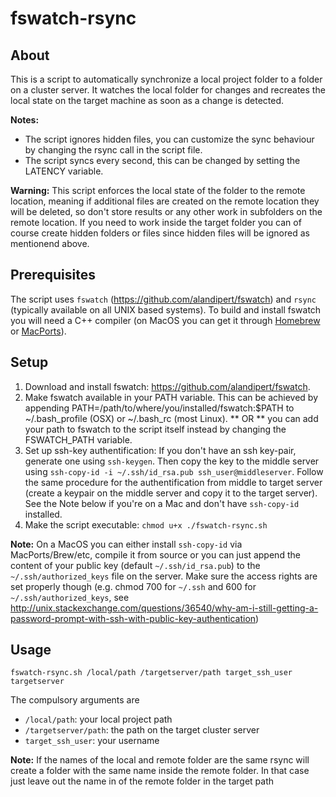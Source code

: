 fswatch-rsync
=============

About
-----

This is a script to automatically synchronize a local project folder to a folder on a cluster server. It watches the local folder for changes and recreates the local state on the target machine as soon as a change is detected.

**Notes:**

* The script ignores hidden files, you can customize the sync behaviour by changing the rsync call in the script file.
* The script syncs every second, this can be changed by setting the LATENCY variable.

**Warning:**
This script enforces the local state of the folder to the remote location, meaning if additional files are created on the remote location they will be deleted, so don't store results or any other work in subfolders on the remote location. If you need to work inside the target folder you can of course create hidden folders or files since hidden files will be ignored as mentionend above.

Prerequisites
-------------

The script uses `fswatch` (<https://github.com/alandipert/fswatch>) and `rsync` (typically available on all UNIX based systems). To build and install fswatch you will need a C++ compiler (on MacOS you can get it through [Homebrew](http://brew.sh) or [MacPorts](https://www.macports.org)).

Setup
-----

1. Download and install fswatch: <https://github.com/alandipert/fswatch>.
2. Make fswatch available in your PATH variable. This can be achieved by appending PATH=/path/to/where/you/installed/fswatch:$PATH to ~/.bash_profile (OSX) or ~/.bash_rc (most Linux). ** OR ** you can add your path to fswatch to the script itself instead by changing the FSWATCH_PATH variable.
3. Set up ssh-key authentification: If you don't have an ssh key-pair, generate one using `ssh-keygen`. Then copy the key to the middle server using `ssh-copy-id -i ~/.ssh/id_rsa.pub ssh_user@middleserver`. Follow the same procedure for the authentification from middle to target server (create a keypair on the middle server and copy it to the target server). See the Note below if you're on a Mac and don't have `ssh-copy-id` installed.
4. Make the script executable: `chmod u+x ./fswatch-rsync.sh`

**Note:** On a MacOS you can either install `ssh-copy-id` via MacPorts/Brew/etc, compile it from source or you can just append the content of your public key (default `~/.ssh/id_rsa.pub`) to the `~/.ssh/authorized_keys` file on the server. Make sure the access rights are set properly though (e.g. chmod 700 for `~/.ssh` and 600 for `~/.ssh/authorized_keys`, see <http://unix.stackexchange.com/questions/36540/why-am-i-still-getting-a-password-prompt-with-ssh-with-public-key-authentication>)

Usage
-----

`fswatch-rsync.sh /local/path /targetserver/path target_ssh_user targetserver` 

The compulsory arguments are

* `/local/path`: your local project path
* `/targetserver/path`: the path on the target cluster server
* `target_ssh_user`: your username 

**Note:** If the names of the local and remote folder are the same rsync will create a folder with the same name inside the remote folder. In that case just leave out the name in of the remote folder in the target path
